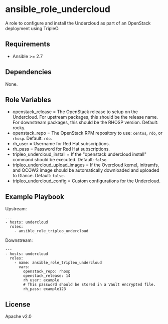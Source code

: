 # ansible_role_undercloud

A role to configure and install the Undercloud as part of an OpenStack deployment using TripleO.

## Requirements

* Ansible >= 2.7

## Dependencies

None.

## Role Variables

* openstack_release = The OpenStack release to setup on the Undercloud. For upstream packages, this should be the release name. For downstream packages, this should be the RHOSP version. Default: rocky.
* openstack_repo = The OpenStack RPM repository to use: `centos`, `rdo`, or `rhosp`. Default: `rdo`.
* rh_user = Username for Red Hat subscriptions.
* rh_pass = Password for Red Hat subscriptions.
* tripleo_undercloud_install = If the "openstack undercloud install" command should be executed. Default: `false`.
* tripleo_undercloud_upload_images = If the Overcloud kernel, initramfs, and QCOW2 image should be automatically downloaded and uploaded to Glance. Default: `false`.
* tripleo_undercloud_config = Custom configurations for the Undercloud.

## Example Playbook

Upstream:

```
---
- hosts: undercloud
  roles:
    - ansible_role_tripleo_undercloud
```

Downstream:

```
---
- hosts: undercloud
  roles:
    - name: ansible_role_tripleo_undercloud
      vars:
        openstack_repo: rhosp
        openstack_release: 14
        rh_user: example
        # This password should be stored in a Vault encrypted file.
        rh_pass: example123
```

## License

Apache v2.0
